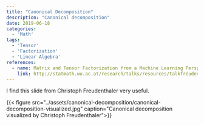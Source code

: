 ```yaml
---
title: "Canonical Decomposition"
description: "Canonical decomposition"
date: 2019-06-18
categories:
  - 'Math'
tags:
  - 'Tensor'
  - 'Factorization'
  - 'Linear Algebra'
references:
  - name: Matrix and Tensor Factorization from a Machine Learning Perspective
    link: http://statmath.wu.ac.at/research/talks/resources/talkfreudenthaler.pdf
---
```




I find this slide from Christoph Freudenthaler very useful.

{{< figure src="../assets/canonical-decomposition/canonical-decomposition-visualized.jpg" caption="Canonical decomposition visualized by Christoph Freudenthaler">}}

